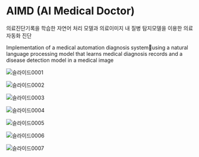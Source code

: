 # AIMD (AI Medical Doctor)

의료진단기록을 학습한 자연어 처리 모델과 의료이미지 내 질병 탐지모델을 이용한 의료 자동화 진단

Implementation of a medical automation diagnosis systemusing a natural language processing model that learns medical diagnosis records and a disease detection model in a medical image


![슬라이드0001](https://github.com/junhochoi-dev/AIMD/assets/39554558/50f5361a-eb48-4fee-9665-ccd821292480)

![슬라이드0002](https://github.com/junhochoi-dev/AIMD/assets/39554558/214dc1be-284b-4d32-9e7a-537f14022b27)

![슬라이드0003](https://github.com/junhochoi-dev/AIMD/assets/39554558/05e5e99c-59bd-464e-b9fd-d91ace013401)

![슬라이드0004](https://github.com/junhochoi-dev/AIMD/assets/39554558/16458aba-35ef-4d10-9028-d1945a90d5b3)

![슬라이드0005](https://github.com/junhochoi-dev/AIMD/assets/39554558/1170c19f-1a64-43e1-a0e2-3703c87bec58)

![슬라이드0006](https://github.com/junhochoi-dev/AIMD/assets/39554558/ea2459af-6cb3-4149-90b5-34d344f9280b)

![슬라이드0007](https://github.com/junhochoi-dev/AIMD/assets/39554558/909da245-888c-43bf-a984-f73e9b06af02)
